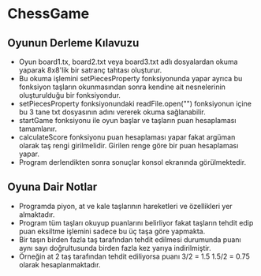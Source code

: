 # ChessGame
## Oyunun Derleme Kılavuzu
- Oyun board1.tx, board2.txt veya board3.txt adlı dosyalardan okuma yaparak 8x8'lik bir satranç tahtası oluşturur.
- Bu okuma işlemini setPiecesProperty fonksiyonunda yapar ayrıca bu fonksiyon taşların okunmasından sonra kendine ait nesnelerinin oluşturulduğu bir fonksiyondur.
- setPiecesProperty fonksiyonundaki  readFile.open("") fonksiyonun içine bu 3 tane txt dosyasının adını vererek okuma sağlanabilir.
- startGame fonksiyonu ile oyun başlar ve taşların puan hesaplaması tamamlanır.
- calculateScore fonksiyonu puan hesaplaması yapar fakat argüman olarak taş rengi girilmelidir. Girilen renge göre bir puan hesaplaması yapar.
- Program derlendikten sonra sonuçlar konsol ekranında görülmektedir.
  
## Oyuna Dair Notlar
- Programda piyon, at ve kale taşlarının hareketleri ve özellikleri yer almaktadır.
- Program tüm taşları okuyup puanlarını belirliyor fakat taşların tehdit edip puan eksiltme işlemini sadece bu üç taşa göre yapmakta.
- Bir taşın birden fazla taş tarafından tehdit edilmesi durumunda puanı aynı sayı doğrultusunda birden fazla kez yarıya indirilmiştir.
-  Örneğin at 2 taş tarafından tehdit ediliyorsa puanı 3/2 = 1.5    1.5/2 = 0.75 olarak hesaplanmaktadır.




